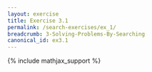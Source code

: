 ```yaml
---
layout: exercise
title: Exercise 3.1
permalink: /search-exercises/ex_1/
breadcrumb: 3-Solving-Problems-By-Searching
canonical_id: ex3.1
---
```


{% include mathjax_support %}
